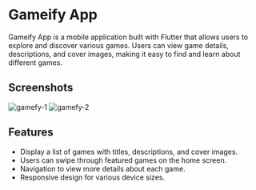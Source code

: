 # Gameify App

Gameify App is a mobile application built with Flutter that allows users to explore and discover various games. Users can view game details, descriptions, and cover images, making it easy to find and learn about different games.

## Screenshots
![gamefy-1](https://github.com/HafeezullahRind/gamify_app/assets/121288207/40724623-45f8-4d91-8772-d1916d3bfb29)
![gamefy-2](https://github.com/HafeezullahRind/gamify_app/assets/121288207/f0386b5a-8402-4e3b-85c1-19493c0aaaaa)


## Features

- Display a list of games with titles, descriptions, and cover images.
- Users can swipe through featured games on the home screen.
- Navigation to view more details about each game.
- Responsive design for various device sizes.

